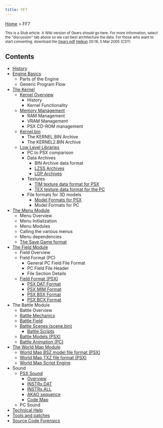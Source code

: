```yaml
---
title: FF7
---
```


[Home](Main%20Page.md.md) > FF7

<small> This is a Stub article. A Wiki version of Gears should go here.
For more information, select the "discussion" tab above so we can best
architecture the data. For those who want to start converting, download
the [Gears pdf][] [Halkun][] 20:18, 5 Mar 2005 (CST) </small>

  

## Contents

-   [History][]
-   [Engine Basics][]
    -   Parts of the Engine
    -   Generic Program Flow
-   [The Kernel][]
    -   [Kernel Overview][]
        -   History
        -   Kernel Functionality
    -   [Memory Management][]
        -   RAM Management
        -   VRAM Management
        -   PSX CD-ROM management
    -   [Kernel.bin][]
        -   The KERNEL.BIN Archive
        -   The KERNEL2.BIN Archive
    -   [Low Level Libraries][]
        -   PC to PSX comparison
        -   Data Archives
            -   BIN Archive data format
            -   [LZSS Archives][]
            -   [LGP Archives][]
        -   Textures
            -   [TIM texture data format for PSX][]
            -   [TEX texture data format for the PC][]
        -   File formats for 3D models
            -   [Model Formats for PSX][]
            -   Model Formats for PC
-   [The Menu Module][]
    -   Menu Overview
    -   Menu Initialization
    -   Menu Modules
    -   Calling the various menus
    -   Menu dependencies
    -   [The Save Game format][]
-   [The Field Module][]
    -   Field Overview
    -   Field Format (PC)
        -   General PC Field File Format
        -   PC Field File Header
        -   File Section Details
    -   [Field Format (PSX)][]
        -   [PSX DAT Format][]
        -   [PSX MIM Format][]
        -   [PSX BSX Format][]
        -   [PSX BCX Format][]
-   The Battle Module
    -   Battle Overview
    -   [Battle Mechanics][]
    -   [Battle Field][]
    -   [Battle Scenes (scene.bin)][]
        -   [Battle Scripts][]
    -   [Battle Models (PSX)][]
    -   [Battle Animation (PC)][]
-   [The World Map Module][]
    -   [World Map BSZ model file format (PSX)][]
    -   [World Map TXZ file format (PSX)][]
    -   [World Map Script Engine][]
-   Sound
    -   [PSX Sound][]
        -   [Overview][]
        -   [INSTRx.DAT][]
        -   [INSTRx.ALL][]
        -   [AKAO sequence][]
        -   [Code Map][]
    -   PC Sound
-   [Technical Help][]
-   [Tools and patches][]
-   [Source Code Forensics][]

  [Gears pdf]: https://wiki.ffrtt.ru/gears.pdf
  [Halkun]: User:Halkun.md "wikilink"
  [History]: FF7/History.md "wikilink"
  [Engine Basics]: FF7/Engine%20basics.md "wikilink"
  [The Kernel]: FF7/Kernel.md "wikilink"
  [Kernel Overview]: FF7/Kernel/Overview.md "wikilink"
  [Memory Management]: FF7/Kernel/Memory%20management.md "wikilink"
  [Kernel.bin]: FF7/Kernel/Kernel.bin.md "wikilink"
  [Low Level Libraries]: FF7/Kernel/Low%20level%20libraries.md "wikilink"
  [LZSS Archives]: FF7/LZSS%20format.md "wikilink"
  [LGP Archives]: FF7/LGP%20format.md "wikilink"
  [TIM texture data format for PSX]: PSX/TIM%20format.md "wikilink"
  [TEX texture data format for the PC]: FF7/TEX%20format.md "wikilink"
  [Model Formats for PSX]: FF7/Kernel/Low%20level%20libraries.md#Model%20formats%20for%20PSX
    "wikilink"
  [The Menu Module]: FF7/Menu%20Module.md "wikilink"
  [The Save Game format]: FF7/Savemap.md "wikilink"
  [The Field Module]: FF7/Field%20Module.md "wikilink"
  [Field Format (PSX)]: FF7/Field%20Module.md#Field%20Format%20.28PSX.29
    "wikilink"
  [PSX DAT Format]: FF7/Field%20Module.md#PSX%20DAT%20Format "wikilink"
  [PSX MIM Format]: FF7/Field%20Module.md#PSX%20MIM%20Format "wikilink"
  [PSX BSX Format]: FF7/Field%20Module.md#PSX%20BSX%20Format "wikilink"
  [PSX BCX Format]: FF7/Field%20Module.md#PSX%20BCX%20Format "wikilink"
  [Battle Mechanics]: FF7/Battle/Battle%20Mechanics.md "wikilink"
  [Battle Field]: FF7/Battle/Battle%20Field.md "wikilink"
  [Battle Scenes (scene.bin)]: FF7/Battle/Battle%20Scenes.md "wikilink"
  [Battle Scripts]: FF7/Battle/Battle%20Scenes/Battle%20Script.md "wikilink"
  [Battle Models (PSX)]: FF7/Playstation%20Battle%20Model%20Format.md "wikilink"
  [Battle Animation (PC)]: FF7/Battle/Battle%20Animation%20(PC).md "wikilink"
  [The World Map Module]: FF7/WorldMap%20Module.md "wikilink"
  [World Map BSZ model file format (PSX)]: FF7/World%20Map/BSZ.md "wikilink"
  [World Map TXZ file format (PSX)]: FF7/World%20Map/TXZ.md "wikilink"
  [World Map Script Engine]: FF7/WorldMap%20Module/Script.md "wikilink"
  [PSX Sound]: FF7/PSX/PSX%20Sound.md "wikilink"
  [Overview]: FF7/PSX/Sound/Overview.md "wikilink"
  [INSTRx.DAT]: FF7/PSX/Sound/INSTRx.DAT.md "wikilink"
  [INSTRx.ALL]: FF7/PSX/Sound/INSTRx.ALL.md "wikilink"
  [AKAO sequence]: FF7/PSX/Sound/AKAO%20sequence.md "wikilink"
  [Code Map]: FF7/PSX/Sound/Code%20Map.md "wikilink"
  [Technical Help]: FF7/Technical.md "wikilink"
  [Tools and patches]: FF7/Technical/Customising.md "wikilink"
  [Source Code Forensics]: FF7/Technical/Source.md "wikilink"

